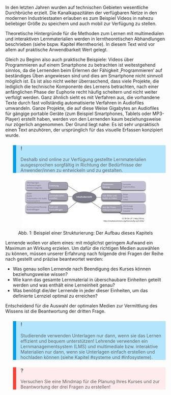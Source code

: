 In den letzten Jahren wurden auf technischen Gebieten wesentliche Durchbrüche erzielt. Die Kanalkapazitäten der verfügbaren Netze in den modernen Industriestaaten erlauben es zum Beispiel Videos in nahezu beliebiger Größe zu speichern und auch mobil zur Verfügung zu stellen.

Theoretische Hintergründe für die Methoden zum Lernen mit multimedialen und interaktiven Lernmaterialien werden in lerntheoretischen Abhandlungen beschrieben (siehe bspw. Kapitel #lerntheorie). In diesem Text wird vor allem auf praktische Anwendbarkeit Wert gelegt.

Gleich zu Beginn also auch praktische Beispiele: Videos über Programmieren auf einem Smartphone zu betrachten ist weitestgehend sinnlos, da die Lernenden beim Erlernen der Fähigkeit ‚Programmieren’ auf beständiges Üben angewiesen sind und dies am Smartphone nicht sinnvoll möglich ist. Es ist also nicht weiter überraschend, dass viele Projekte, die lediglich die technische Komponente des Lernens betrachten, nach einer anfänglichen Phase der Euphorie recht häufig scheitern und nicht weiter verfolgt werden. Ganz ähnlich sieht es mit Verfahren aus, die vorhandene Texte durch fast vollständig automatisierte Verfahren in Audiofiles umwandeln. Ganze Projekte, die auf diese Weise Gigabytes an Audiofiles für gängige portable Geräte (zum Beispiel Smartphones, Tablets oder MP3-Player) erstellt haben, werden von den Lernenden kaum beziehungsweise nur zögerlich angenommen. Der Grund liegt nahe: Es ist sehr unpraktisch einen Text anzuhören, der ursprünglich für das visuelle Erfassen konzipiert wurde.

<blockquote style="background: #B3E5FC; border-left: 10px solid #039BE5">

### !

Deshalb sind online zur Verfügung gestellte Lernmaterialien ausgesprochen sorgfältig in Richtung der Bedürfnisse der Anwender/innen zu entwickeln und zu gestalten.

</blockquote>

<center><figure>
  <img src="img/1_Beispiel_einer_Strukturierung_Der_Aufbau_dieses_Kapitels.png" alt="Abb. 1: Beispiel einer Strukturierung: Der Aufbau dieses Kapitels">
  <figcaption>Abb. 1: Beispiel einer Strukturierung: Der Aufbau dieses Kapitels</figcaption>
</figure></center>


Lernende wollen vor allem eines: mit möglichst geringem Aufwand ein Maximum an Wirkung erzielen. Um dafür die richtigen Medien auswählen zu können, müssen unserer Erfahrung nach folgende drei Fragen der Reihe nach gestellt und präzise beantwortet werden:

- Was genau sollen Lernende nach Beendigung des Kurses können beziehungsweise wissen?
- Wie kann das gesamte Lernmaterial in überschaubare Einheiten geteilt werden und was enthält eine Lerneinheit genau?
- Was benötigt die/der Lernende in jeder dieser Einheiten, um das definierte Lernziel optimal zu erreichen?

Entscheidend für die Auswahl der optimalen Medien zur Vermittlung des Wissens ist die Beantwortung der dritten Frage.

<blockquote style="background: #B3E5FC; border-left: 10px solid #039BE5">

### !

Studierende verwenden Unterlagen nur dann, wenn sie das Lernen effizient und bequem unterstützen! Lehrende verwenden ein Lernmanagementsystem (LMS) und multimediale bzw. interaktive Materialien nur dann, wenn sie Unterlagen einfach erstellen und hochladen können (siehe Kapitel #systeme und #infosysteme).

</blockquote>

<blockquote style="background: #FFEBEE; border-left: 10px solid #F44336">

### ?

Versuchen Sie eine Mindmap für die Planung Ihres Kurses und zur Beantwortung der drei Fragen zu erstellen!

</blockquote>
